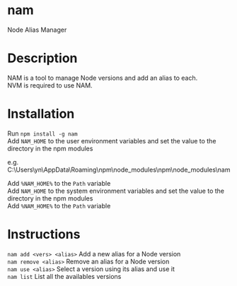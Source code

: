 # nam
Node Alias Manager

# Description

NAM is a tool to manage Node versions and add an alias to each.<br>
NVM is required to use NAM.

# Installation

Run ```npm install -g nam```<br>
Add ```NAM_HOME``` to the user environment variables and set the value to the directory in the npm modules

e.g.
C:\Users\yn\AppData\Roaming\npm\node_modules\npm\node_modules\nam

Add ```%NAM_HOME%``` to the ```Path``` variable<br>
Add ```NAM_HOME``` to the system environment variables and set the value to the directory in the npm modules<br>
Add ```%NAM_HOME%``` to the ```Path``` variable

# Instructions

```nam add <vers> <alias>``` Add a new alias for a Node version<br>
```nam remove <alias>``` Remove an alias for a Node version<br>
```nam use <alias>``` Select a version using its alias and use it<br>
```nam list``` List all the availables versions
